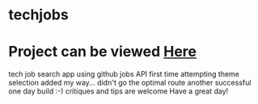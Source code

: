 # techjobs

# Project can be viewed [Here](https://jobs.pauloe.me/)
tech job search app using github jobs API
first time attempting theme selection
added my way... didn't go the optimal route
another successful one day build :-)
critiques and tips are welcome
Have a great day!
